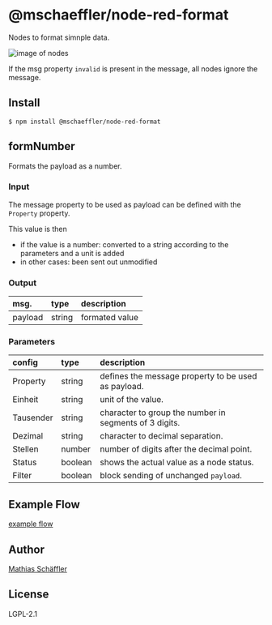 # @mschaeffler/node-red-format

Nodes to format simnple data.

![image of nodes](https://github.com/m-schaeffler/node-red-my-nodes/raw/main/node-red-format/examples/format.png)

If the msg property `invalid` is present in the message, all nodes ignore the message.

## Install

```
$ npm install @mschaeffler/node-red-format
```

## formNumber

Formats the payload as a number.

### Input

The message property to be used as payload can be defined with the `Property` property.

This value is then
- if the value is a number: converted to a string according to the parameters and a unit is added
- in other cases: been sent out unmodified

### Output

|msg.    | type   | description   |
|:-------|:-------|:--------------|
|payload | string | formated value|

### Parameters

|config| type   | description                       |
|:-----|:-------|:----------------------------------|
|Property| string | defines the message property to be used as payload.|
|Einheit|string|unit of the value.|
|Tausender|string|character to group the number in segments of 3 digits.|
|Dezimal|string|character to decimal separation.|
|Stellen|number|number of digits after the decimal point.|
|Status|boolean|shows the actual value as a node status.|
|Filter|boolean|block sending of unchanged `payload`.|

## Example Flow

[example flow](https://github.com/m-schaeffler/node-red-my-nodes/raw/main/node-red-format/examples/format.json)

## Author

[Mathias Schäffler](https://github.com/m-schaeffler)

## License

LGPL-2.1
